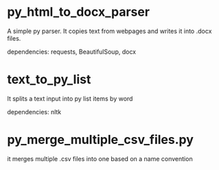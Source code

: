 # py_html_to_docx_parser
A simple py parser. It copies text from webpages and writes it into .docx files.

dependencies: requests, BeautifulSoup, docx


# text_to_py_list
It splits a text input into py list items by word

dependencies: nltk


# py_merge_multiple_csv_files.py
it merges multiple .csv files into one based on a name convention
